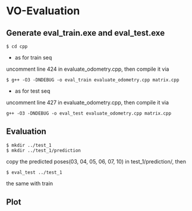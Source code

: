 # VO-Evaluation
## Generate eval_train.exe and eval_test.exe
```
$ cd cpp
```
- as for train seq  

uncomment line 424 in evaluate_odometry.cpp, then compile it via
```
$ g++ -O3 -DNDEBUG -o eval_train evaluate_odometry.cpp matrix.cpp
```
- as for test seq  

uncomment line 427 in evaluate_odometry.cpp, then compile it via
```
g++ -O3 -DNDEBUG -o eval_test evaluate_odometry.cpp matrix.cpp
```

## Evaluation
```
$ mkdir ../test_1
$ mkdir ../test_1/prediction
```
copy the predicted poses(03, 04, 05, 06, 07, 10) in test_1/prediction/, then
```
$ eval_test ../test_1
```
the same with train  

## Plot
